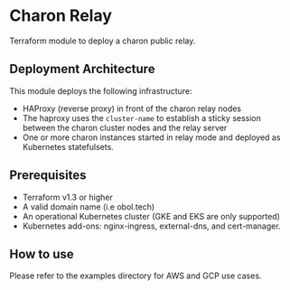 # Charon Relay
Terraform module to deploy a charon public relay.

## Deployment Architecture
This module deploys the following infrastructure:
- HAProxy (reverse proxy) in front of the charon relay nodes
- The haproxy uses the `cluster-name` to establish a sticky session between the charon cluster nodes and the relay server
- One or more charon instances started in relay mode and deployed as Kubernetes statefulsets.

## Prerequisites
- Terraform v1.3 or higher
- A valid domain name (i.e obol.tech)
- An operational Kubernetes cluster (GKE and EKS are only supported)
- Kubernetes add-ons: nginx-ingress, external-dns, and cert-manager.

## How to use
Please refer to the examples directory for AWS and GCP use cases.

